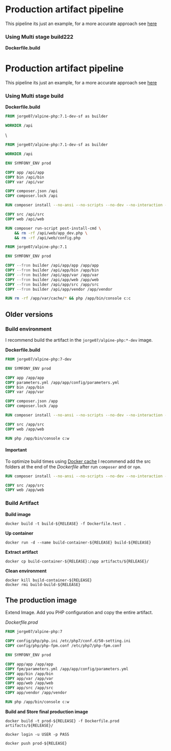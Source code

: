---
---

# Production artifact pipeline

This pipeline its just an example, for a more accurate approach see [here](https://github.com/jorge07/ddd-playground)

### Using Multi stage build222

**Dockerfile.build**

# Production artifact pipeline

This pipeline its just an example, for a more accurate approach see [here](https://github.com/jorge07/ddd-playground)

### Using Multi stage build

**Dockerfile.build**

```Dockerfile
FROM jorge07/alpine-php:7.1-dev-sf as builder

WORKDIR /api
```

\\

```Dockerfile
FROM jorge07/alpine-php:7.1-dev-sf as builder

WORKDIR /api

ENV SYMFONY_ENV prod

COPY app /api/app
COPY bin /api/bin
COPY var /api/var

COPY composer.json /api
COPY composer.lock /api

RUN composer install --no-ansi --no-scripts --no-dev --no-interaction --no-progress --optimize-autoloader

COPY src /api/src
COPY web /api/web

RUN composer run-script post-install-cmd \
    && rm -rf /api/web/app_dev.php \
    && rm -rf /api/web/config.php

FROM jorge07/alpine-php:7.1

ENV SYMFONY_ENV prod

COPY --from builder /api/app/app /app/app
COPY --from builder /api/app/bin /app/bin
COPY --from builder /api/app/var /app/var
COPY --from builder /api/app/web /app/web
COPY --from builder /api/app/src /app/src
COPY --from builder /api/app/vendor /app/vendor

RUN rm -rf /app/var/cache/* && php /app/bin/console c:c
```

## Older versions

### Build environment

I recommend build the artifact in the `jorge07/alpine-php:*-dev` image.

**Dockerfile.build**

```Dockerfile
FROM jorge07/alpine-php:7-dev

ENV SYMFONY_ENV prod

COPY app /app/app
COPY parameters.yml /app/app/config/parameters.yml
COPY bin /app/bin
COPY var /app/var

COPY composer.json /app
COPY composer.lock /app

RUN composer install --no-ansi --no-scripts --no-dev --no-interaction --no-progress --optimize-autoloader

COPY src /app/src
COPY web /app/web

RUN php /app/bin/console c:w
```

#### Important

To optimize build times using [Docker cache](https://docs.docker.com/engine/userguide/eng-image/dockerfile_best-practices/#/build-cache) I recommend add the src folders at the end of the *Dockerfile* after run `composer` and or `npm`.

```Dockerfile
RUN composer install --no-ansi --no-scripts --no-dev --no-interaction --no-progress --optimize-autoloader

COPY src /app/src
COPY web /app/web
```

### Build Artifact

**Build image**

```
docker build -t build-${RELEASE} -f Dockerfile.test .
```

**Up container**

```
docker run -d --name build-container-${RELEASE} build-${RELEASE}
```

**Extract artifact**

```
docker cp build-container-${RELEASE}:/app artifacts/${RELEASE}/
```

**Clean environment**

```
docker kill build-container-${RELEASE}
docker rmi build-build-${RELEASE}
```

## The production image

Extend Image. Add you PHP configuration and copy the entire artifact.

*Dockerfile.prod*

```Dockerfile
FROM jorge07/alpine-php:7

COPY config/php/php.ini /etc/php7/conf.d/50-setting.ini
COPY config/php/php-fpm.conf /etc/php7/php-fpm.conf

ENV SYMFONY_ENV prod

COPY app/app /app/app
COPY fpm/parameters.yml /app/app/config/parameters.yml
COPY app/bin /app/bin
COPY app/var /app/var
COPY app/web /app/web
COPY app/src /app/src
COPY app/vendor /app/vendor

RUN php /app/bin/console c:w
```

**Build and Store final production image**

```
docker build -t prod-${RELEASE} -f Dockerfile.prod artifacts/${RELEASE}/

docker login -u USER -p PASS

docker push prod-${RELEASE}
```

